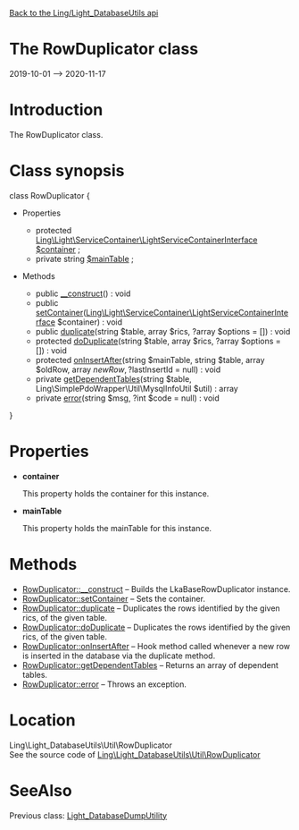 [Back to the Ling/Light_DatabaseUtils api](https://github.com/lingtalfi/Light_DatabaseUtils/blob/master/doc/api/Ling/Light_DatabaseUtils.md)



The RowDuplicator class
================
2019-10-01 --> 2020-11-17






Introduction
============

The RowDuplicator class.



Class synopsis
==============


class <span class="pl-k">RowDuplicator</span>  {

- Properties
    - protected [Ling\Light\ServiceContainer\LightServiceContainerInterface](https://github.com/lingtalfi/Light/blob/master/doc/api/Ling/Light/ServiceContainer/LightServiceContainerInterface.md) [$container](#property-container) ;
    - private string [$mainTable](#property-mainTable) ;

- Methods
    - public [__construct](https://github.com/lingtalfi/Light_DatabaseUtils/blob/master/doc/api/Ling/Light_DatabaseUtils/Util/RowDuplicator/__construct.md)() : void
    - public [setContainer](https://github.com/lingtalfi/Light_DatabaseUtils/blob/master/doc/api/Ling/Light_DatabaseUtils/Util/RowDuplicator/setContainer.md)([Ling\Light\ServiceContainer\LightServiceContainerInterface](https://github.com/lingtalfi/Light/blob/master/doc/api/Ling/Light/ServiceContainer/LightServiceContainerInterface.md) $container) : void
    - public [duplicate](https://github.com/lingtalfi/Light_DatabaseUtils/blob/master/doc/api/Ling/Light_DatabaseUtils/Util/RowDuplicator/duplicate.md)(string $table, array $rics, ?array $options = []) : void
    - protected [doDuplicate](https://github.com/lingtalfi/Light_DatabaseUtils/blob/master/doc/api/Ling/Light_DatabaseUtils/Util/RowDuplicator/doDuplicate.md)(string $table, array $rics, ?array $options = []) : void
    - protected [onInsertAfter](https://github.com/lingtalfi/Light_DatabaseUtils/blob/master/doc/api/Ling/Light_DatabaseUtils/Util/RowDuplicator/onInsertAfter.md)(string $mainTable, string $table, array $oldRow, array $newRow, ?$lastInsertId = null) : void
    - private [getDependentTables](https://github.com/lingtalfi/Light_DatabaseUtils/blob/master/doc/api/Ling/Light_DatabaseUtils/Util/RowDuplicator/getDependentTables.md)(string $table, Ling\SimplePdoWrapper\Util\MysqlInfoUtil $util) : array
    - private [error](https://github.com/lingtalfi/Light_DatabaseUtils/blob/master/doc/api/Ling/Light_DatabaseUtils/Util/RowDuplicator/error.md)(string $msg, ?int $code = null) : void

}




Properties
=============

- <span id="property-container"><b>container</b></span>

    This property holds the container for this instance.
    
    

- <span id="property-mainTable"><b>mainTable</b></span>

    This property holds the mainTable for this instance.
    
    



Methods
==============

- [RowDuplicator::__construct](https://github.com/lingtalfi/Light_DatabaseUtils/blob/master/doc/api/Ling/Light_DatabaseUtils/Util/RowDuplicator/__construct.md) &ndash; Builds the LkaBaseRowDuplicator instance.
- [RowDuplicator::setContainer](https://github.com/lingtalfi/Light_DatabaseUtils/blob/master/doc/api/Ling/Light_DatabaseUtils/Util/RowDuplicator/setContainer.md) &ndash; Sets the container.
- [RowDuplicator::duplicate](https://github.com/lingtalfi/Light_DatabaseUtils/blob/master/doc/api/Ling/Light_DatabaseUtils/Util/RowDuplicator/duplicate.md) &ndash; Duplicates the rows identified by the given rics, of the given table.
- [RowDuplicator::doDuplicate](https://github.com/lingtalfi/Light_DatabaseUtils/blob/master/doc/api/Ling/Light_DatabaseUtils/Util/RowDuplicator/doDuplicate.md) &ndash; Duplicates the rows identified by the given rics, of the given table.
- [RowDuplicator::onInsertAfter](https://github.com/lingtalfi/Light_DatabaseUtils/blob/master/doc/api/Ling/Light_DatabaseUtils/Util/RowDuplicator/onInsertAfter.md) &ndash; Hook method called whenever a new row is inserted in the database via the duplicate method.
- [RowDuplicator::getDependentTables](https://github.com/lingtalfi/Light_DatabaseUtils/blob/master/doc/api/Ling/Light_DatabaseUtils/Util/RowDuplicator/getDependentTables.md) &ndash; Returns an array of dependent tables.
- [RowDuplicator::error](https://github.com/lingtalfi/Light_DatabaseUtils/blob/master/doc/api/Ling/Light_DatabaseUtils/Util/RowDuplicator/error.md) &ndash; Throws an exception.





Location
=============
Ling\Light_DatabaseUtils\Util\RowDuplicator<br>
See the source code of [Ling\Light_DatabaseUtils\Util\RowDuplicator](https://github.com/lingtalfi/Light_DatabaseUtils/blob/master/Util/RowDuplicator.php)



SeeAlso
==============
Previous class: [Light_DatabaseDumpUtility](https://github.com/lingtalfi/Light_DatabaseUtils/blob/master/doc/api/Ling/Light_DatabaseUtils/Util/Light_DatabaseDumpUtility.md)<br>
